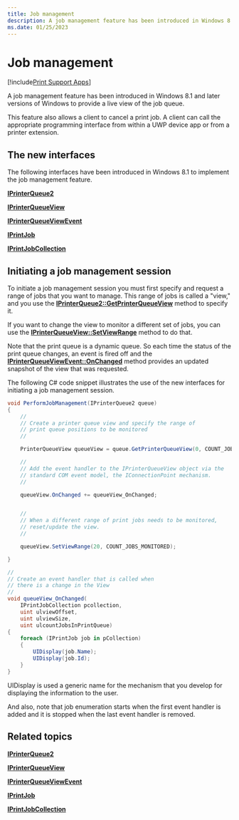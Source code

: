 ```yaml
---
title: Job management
description: A job management feature has been introduced in Windows 8.1 and later versions of Windows to provide a live view of the job queue.
ms.date: 01/25/2023
---
```


# Job management

[!include[Print Support Apps](../includes/print-support-apps.md)]

A job management feature has been introduced in Windows 8.1 and later versions of Windows to provide a live view of the job queue.

This feature also allows a client to cancel a print job. A client can call the appropriate programming interface from within a UWP device app or from a printer extension.

## The new interfaces

The following interfaces have been introduced in Windows 8.1 to implement the job management feature.

[**IPrinterQueue2**](/windows-hardware/drivers/ddi/printerextension/nn-printerextension-iprinterqueue2)

[**IPrinterQueueView**](/windows-hardware/drivers/ddi/printerextension/nn-printerextension-iprinterqueueview)

[**IPrinterQueueViewEvent**](/windows-hardware/drivers/ddi/printerextension/nn-printerextension-iprinterqueueviewevent)

[**IPrintJob**](/windows-hardware/drivers/ddi/printerextension/nn-printerextension-iprintjob)

[**IPrintJobCollection**](/windows-hardware/drivers/ddi/printerextension/nn-printerextension-iprintjobcollection)

## Initiating a job management session

To initiate a job management session you must first specify and request a range of jobs that you want to manage. This range of jobs is called a "view," and you use the [**IPrinterQueue2::GetPrinterQueueView**](/windows-hardware/drivers/ddi/printerextension/nf-printerextension-iprinterqueue2-getprinterqueueview) method to specify it.

If you want to change the view to monitor a different set of jobs, you can use the [**IPrinterQueueView::SetViewRange**](/windows-hardware/drivers/ddi/printerextension/nf-printerextension-iprinterqueueview-setviewrange) method to do that.

Note that the print queue is a dynamic queue. So each time the status of the print queue changes, an event is fired off and the [**IPrinterQueueViewEvent::OnChanged**](/windows-hardware/drivers/ddi/printerextension/nf-printerextension-iprinterqueueviewevent-onchanged) method provides an updated snapshot of the view that was requested.

The following C# code snippet illustrates the use of the new interfaces for initiating a job management session.

```csharp
void PerformJobManagement(IPrinterQueue2 queue)
{
    //
    // Create a printer queue view and specify the range of
    // print queue positions to be monitored
    //

    PrinterQueueView queueView = queue.GetPrinterQueueView(0, COUNT_JOBS_MONITORED);

    //
    // Add the event handler to the IPrinterQueueView object via the 
    // standard COM event model, the IConnectionPoint mechanism.
    //

    queueView.OnChanged += queueView_OnChanged;


    //
    // When a different range of print jobs needs to be monitored, 
    // reset/update the view.
    //

    queueView.SetViewRange(20, COUNT_JOBS_MONITORED);

}

//
// Create an event handler that is called when
// there is a change in the View
//
void queueView_OnChanged(
    IPrintJobCollection pcollection,
    uint ulviewOffset,
    uint ulviewSize,
    uint ulcountJobsInPrintQueue)
{
    foreach (IPrintJob job in pCollection)
    {
        UIDisplay(job.Name);
        UIDisplay(job.Id);
    }
}
```

UIDisplay is used a generic name for the mechanism that you develop for displaying the information to the user.

And also, note that job enumeration starts when the first event handler is added and it is stopped when the last event handler is removed.

## Related topics

[**IPrinterQueue2**](/windows-hardware/drivers/ddi/printerextension/nn-printerextension-iprinterqueue2)  

[**IPrinterQueueView**](/windows-hardware/drivers/ddi/printerextension/nn-printerextension-iprinterqueueview)  

[**IPrinterQueueViewEvent**](/windows-hardware/drivers/ddi/printerextension/nn-printerextension-iprinterqueueviewevent)  

[**IPrintJob**](/windows-hardware/drivers/ddi/printerextension/nn-printerextension-iprintjob)  

[**IPrintJobCollection**](/windows-hardware/drivers/ddi/printerextension/nn-printerextension-iprintjobcollection)
